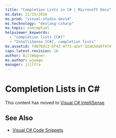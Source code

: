 ```yaml
---
title: "Completion Lists in C# | Microsoft Docs"
ms.date: 11/15/2016
ms.prod: "visual-studio-dev14"
ms.technology: "devlang-csharp"
ms.topic: conceptual
helpviewer_keywords:
  - "completion lists [C#]"
  - "IntelliSense [C#], completion lists"
ms.assetid: fd070dc3-6f43-4f73-a2ef-32ab3da9f474
caps.latest.revision: 16
author: BillWagner
ms.author: wiwagn
manager: jillfra
---
```

# Completion Lists in C\#

This content has moved to [Visual C# IntelliSense](../ide/visual-csharp-intellisense.md)

## See Also
- [Visual C# Code Snippets](../ide/visual-csharp-code-snippets.md)